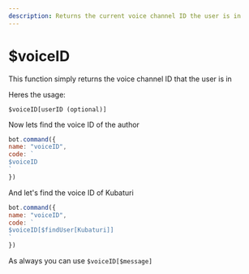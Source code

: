 ```yaml
---
description: Returns the current voice channel ID the user is in
---
```


# $voiceID

This function simply returns the voice channel ID that the user is in

Heres the usage:

```text
$voiceID[userID (optional)]
```

Now lets find the voice ID of the author

```javascript
bot.command({
name: "voiceID",
code: `
$voiceID
`
})
```

And let's find the voice ID of Kubaturi

```javascript
bot.command({
name: "voiceID",
code: `
$voiceID[$findUser[Kubaturi]]
`
})
```

As always you can use `$voiceID[$message]`

